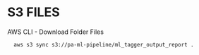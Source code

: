 # S3 FILES

AWS CLI - Download Folder Files

```Bash
  aws s3 sync s3://pa-ml-pipeline/ml_tagger_output_report .
```
